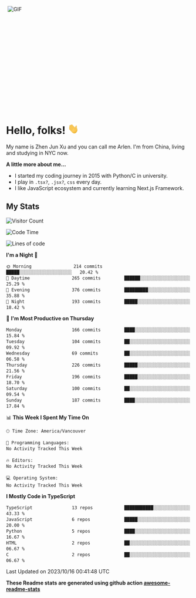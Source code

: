 <img align="right" alt="GIF" src="https://media.giphy.com/media/xUA7bdpLxQhsSQdyog/giphy.gif" width="500" height="320" />

# Hello, folks! <img src="https://raw.githubusercontent.com/arlenxuzj/arlenxuzj/master/assets/wave.gif" width="30px">

My name is Zhen Jun Xu and you can call me Arlen. I'm from China, living and studying in NYC now.

**A little more about me...**

 - I started my coding journey in 2015 with Python/C in university.
 - I play in `.tsx?`, `.jsx?`, `css` every day.
 - I like JavaScript ecosystem and currently learning Next.js Framework.

## My Stats

![Visitor Count](https://komarev.com/ghpvc/?username=arlenxuzj&color=blue&label=Profile+Views)

<!--START_SECTION:waka-->
![Code Time](http://img.shields.io/badge/Code%20Time-3%2C340%20hrs%2022%20mins-blue)

![Lines of code](https://img.shields.io/badge/From%20Hello%20World%20I%27ve%20Written-1.5%20million%20lines%20of%20code-blue)

**I'm a Night 🦉** 

```text
🌞 Morning                214 commits         █████░░░░░░░░░░░░░░░░░░░░   20.42 % 
🌆 Daytime                265 commits         ██████░░░░░░░░░░░░░░░░░░░   25.29 % 
🌃 Evening                376 commits         █████████░░░░░░░░░░░░░░░░   35.88 % 
🌙 Night                  193 commits         █████░░░░░░░░░░░░░░░░░░░░   18.42 % 
```
📅 **I'm Most Productive on Thursday** 

```text
Monday                   166 commits         ████░░░░░░░░░░░░░░░░░░░░░   15.84 % 
Tuesday                  104 commits         ██░░░░░░░░░░░░░░░░░░░░░░░   09.92 % 
Wednesday                69 commits          ██░░░░░░░░░░░░░░░░░░░░░░░   06.58 % 
Thursday                 226 commits         █████░░░░░░░░░░░░░░░░░░░░   21.56 % 
Friday                   196 commits         █████░░░░░░░░░░░░░░░░░░░░   18.70 % 
Saturday                 100 commits         ██░░░░░░░░░░░░░░░░░░░░░░░   09.54 % 
Sunday                   187 commits         ████░░░░░░░░░░░░░░░░░░░░░   17.84 % 
```


📊 **This Week I Spent My Time On** 

```text
🕑︎ Time Zone: America/Vancouver

💬 Programming Languages: 
No Activity Tracked This Week

🔥 Editors: 
No Activity Tracked This Week

💻 Operating System: 
No Activity Tracked This Week
```

**I Mostly Code in TypeScript** 

```text
TypeScript               13 repos            ███████████░░░░░░░░░░░░░░   43.33 % 
JavaScript               6 repos             █████░░░░░░░░░░░░░░░░░░░░   20.00 % 
Python                   5 repos             ████░░░░░░░░░░░░░░░░░░░░░   16.67 % 
HTML                     2 repos             ██░░░░░░░░░░░░░░░░░░░░░░░   06.67 % 
C                        2 repos             ██░░░░░░░░░░░░░░░░░░░░░░░   06.67 % 
```




 Last Updated on 2023/10/16 00:41:48 UTC
<!--END_SECTION:waka-->

**These Readme stats are generated using github action [awesome-readme-stats](https://github.com/anmol098/waka-readme-stats)**


